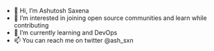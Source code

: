 - 👋 Hi, I’m Ashutosh Saxena 
- 👀 I’m interested in joining open source communities and learn while contributing   
- 🌱 I’m currently learning and DevOps
- 📫 You can reach me on twitter @ash_sxn

<!---
ash-sxn/ash-sxn is a ✨ special ✨ repository because its `README.md` (this file) appears on your GitHub profile.
You can click the Preview link to take a look at your changes.
--->
